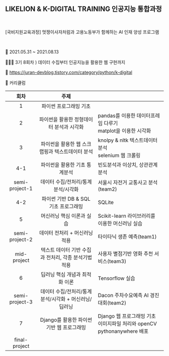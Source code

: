## LIKELION & K-DIGITAL TRAINING 인공지능 통합과정

<br>

[국비지원교육과정] 멋쟁이사자처럼과 고용노동부가 함께하는 AI 인재 양성 프로그램

<br>

📅  2021.05.31 ~ 2021.08.13

👩🏻‍💻 3기 8회차 ) 데이터 수집부터 인공지능을 활용한 웹 구현까지

📌 https://juran-devblog.tistory.com/category/python/k-digital

📝 커리큘럼

|회차|주제||
|:---:|:---:|:---|
|1|파이썬 프로그래밍 기초||
|2|파이썬을 활용한 정형데이터 분석과 시각화|pandas를 이용한 데이터프레임 다루기 <br/>matplot을 이용한 시각화|
|3|파이썬을 활용한 웹 스크랩핑과 텍스트데이터 분석|knolpy & nltk 텍스트데이터 분석<br/>selenium 웹 크롤링|
|4-1|파이썬을 활용한 기초 통계분석|빈도분석과 이상치, 상관관계 분석|
|semi-project-1|데이터 수집/전처리/통계분석/시각화|서울시 자전거 교통사고 분석(team2)|
|4-2|파이썬 기반 DB & SQL 기초 프로그래밍|SQLite|
|5|머신러닝 핵심 이론과 실습|Scikit-learn 라이브러리를 이용한 머신러닝 실습|
|semi-project-2|데이터 전처리 + 머신러닝 적용|타이타닉 생존 예측(team1)|
|mid-project|텍스트 데이터 기반 수집과 전처리, 각종 분석기법 적용|사용자 별점기반 영화 추천 서비스(team3)|
|6|딥러닝 핵심 개념과 최적화 이론|Tensorflow 실습|
|semi-project-3|데이터 수집/전처리/통계분석/시각화 + 머신러닝/딥러닝|Dacon 주차수요예측 AI 경진대회(team2)|
|7|Django를 활용한 파이썬 기반 웹 프로그래밍|Django 웹 프로그래밍 기초<br/>이미지파일 처리와 openCV<br/> pythonanywhere 배포|
|final-project||
